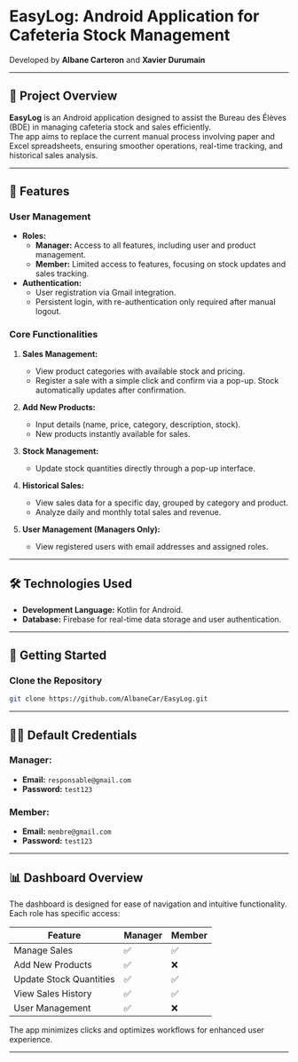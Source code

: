 # EasyLog: Android Application for Cafeteria Stock Management  
Developed by **Albane Carteron** and **Xavier Durumain**

---

## 📖 **Project Overview**  
**EasyLog** is an Android application designed to assist the Bureau des Élèves (BDE) in managing cafeteria stock and sales efficiently.  
The app aims to replace the current manual process involving paper and Excel spreadsheets, ensuring smoother operations, real-time tracking, and historical sales analysis.  

---

## 🎯 **Features**

### **User Management**  
- **Roles:**  
  - **Manager:** Access to all features, including user and product management.  
  - **Member:** Limited access to features, focusing on stock updates and sales tracking.  
- **Authentication:**  
  - User registration via Gmail integration.  
  - Persistent login, with re-authentication only required after manual logout.  

### **Core Functionalities**  
1. **Sales Management:**  
   - View product categories with available stock and pricing.  
   - Register a sale with a simple click and confirm via a pop-up. Stock automatically updates after confirmation.  

2. **Add New Products:**  
   - Input details (name, price, category, description, stock).  
   - New products instantly available for sales.  

3. **Stock Management:**  
   - Update stock quantities directly through a pop-up interface.  

4. **Historical Sales:**  
   - View sales data for a specific day, grouped by category and product.  
   - Analyze daily and monthly total sales and revenue.  

5. **User Management (Managers Only):**  
   - View registered users with email addresses and assigned roles.  

---

## 🛠️ **Technologies Used**  
- **Development Language:** Kotlin for Android.  
- **Database:** Firebase for real-time data storage and user authentication.  

---

## 🚀 **Getting Started**

### **Clone the Repository**  
```bash
git clone https://github.com/AlbaneCar/EasyLog.git
```
---

## 🧑‍💻 **Default Credentials**

### **Manager:**
- **Email:** `responsable@gmail.com`  
- **Password:** `test123`

### **Member:**
- **Email:** `membre@gmail.com`  
- **Password:** `test123`

---

## 📊 **Dashboard Overview**
The dashboard is designed for ease of navigation and intuitive functionality. Each role has specific access:  

| Feature                 | Manager | Member |
|-------------------------|---------|--------|
| Manage Sales            | ✅      | ✅     |
| Add New Products        | ✅      | ❌     |
| Update Stock Quantities | ✅      | ✅     |
| View Sales History      | ✅      | ✅     |
| User Management         | ✅      | ❌     |

The app minimizes clicks and optimizes workflows for enhanced user experience.

---
